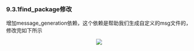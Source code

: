### 9.3.1find_package修改
增加message_generation依赖，这个依赖是帮助我们生成自定义的msg文件的，修改完如下所示   
<div align=center>   
<img src="https://s2.loli.net/2022/01/21/5vIxbWhUo2JQEj4.png"/>
</div>